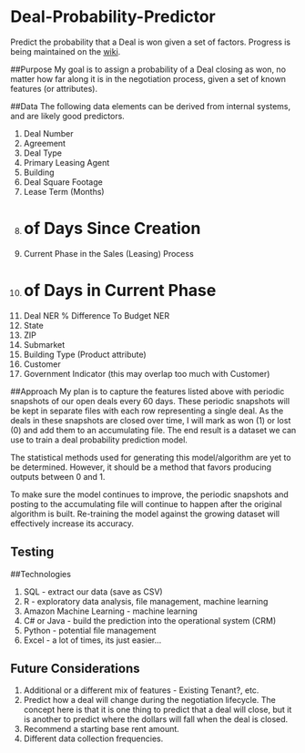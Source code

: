 # Deal-Probability-Predictor
Predict the probability that a Deal is won given a set of factors.  Progress is being maintained on the [wiki](https://github.com/billzichos/Deal-Probability-Predictor/wiki).

##Purpose
My goal is to assign a probability of a Deal closing as won, no matter how far along it is in the negotiation process, given a set of known features (or attributes).

##Data
The following data elements can be derived from internal systems, and are likely good predictors.

1. Deal Number
2. Agreement
3. Deal Type
4. Primary Leasing Agent
5. Building
6. Deal Square Footage
7. Lease Term (Months)
8. # of Days Since Creation
9. Current Phase in the Sales (Leasing) Process
10. # of Days in Current Phase
11. Deal NER % Difference To Budget NER
12. State
13. ZIP
14. Submarket
15. Building Type (Product attribute)
16. Customer
17. Government Indicator (this may overlap too much with Customer)

##Approach
My plan is to capture the features listed above with periodic snapshots of our open deals every 60 days.  These periodic snapshots will be kept in separate files with each row representing a single deal.  As the deals in these snapshots are closed over time, I will mark as won (1) or lost (0) and add them to an accumulating file.  The end result is a dataset we can use to train a deal probability prediction model.

The statistical methods used for generating this model/algorithm are yet to be determined.  However, it should be a method that favors producing outputs between 0 and 1.

To make sure the model continues to improve, the periodic snapshots and posting to the accumulating file will continue to happen after the original algorithm is built.  Re-training the model against the growing dataset will effectively increase its accuracy.

## Testing


##Technologies
1. SQL - extract our data (save as CSV)
2. R - exploratory data analysis, file management, machine learning
3. Amazon Machine Learning - machine learning
4. C# or Java - build the prediction into the operational system (CRM)
5. Python - potential file management
6. Excel - a lot of times, its just easier...

## Future Considerations
1. Additional or a different mix of features - Existing Tenant?, etc.
2. Predict how a deal will change during the negotiation lifecycle.  The concept here is that it is one thing to predict that a deal will close, but it is another to predict where the dollars will fall when the deal is closed.
3. Recommend a starting base rent amount.
4. Different data collection frequencies.